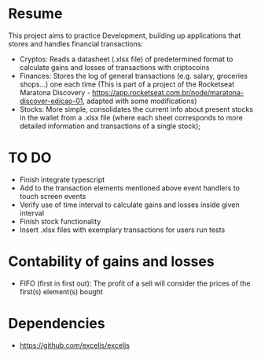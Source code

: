 # Resume

This project aims to practice Development, building up applications that stores and handles financial transactions:
- Cryptos: Reads a datasheet (.xlsx file) of predetermined format to calculate gains and losses of transactions with criptocoins
- Finances: Stores the log of general transactions (e.g. salary, groceries shops...) one each time (This is part of a project of the Rocketseat Maratona Discovery - https://app.rocketseat.com.br/node/maratona-discover-edicao-01, adapted with some modifications)
- Stocks: More simple, consolidates the current info about present stocks in the wallet from a .xlsx file (where each sheet corresponds to more detailed information and transactions of a single stock);

# TO DO

- Finish integrate typescript
- Add to the transaction elements mentioned above event handlers to touch screen events
- Verify use of time interval to calculate gains and losses inside given interval
- Finish stock functionality
- Insert .xlsx files with exemplary transactions for users run tests

# Contability of gains and losses

- FIFO (first in first out): The profit of a sell will consider the prices of the first(s) element(s) bought

# Dependencies

- https://github.com/exceljs/exceljs